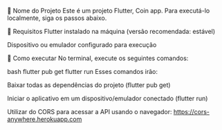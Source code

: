 📱 Nome do Projeto
Este é um projeto Flutter, Coin app. Para executá-lo localmente, siga os passos abaixo.

🚀 Requisitos
Flutter instalado na máquina (versão recomendada: estável)

Dispositivo ou emulador configurado para execução

🔧 Como executar
No terminal, execute os seguintes comandos:

bash
flutter pub get
flutter run
Esses comandos irão:

Baixar todas as dependências do projeto (flutter pub get)

Iniciar o aplicativo em um dispositivo/emulador conectado (flutter run)

Utilizar do CORS para acessar a API usando o navegador: https://cors-anywhere.herokuapp.com 
